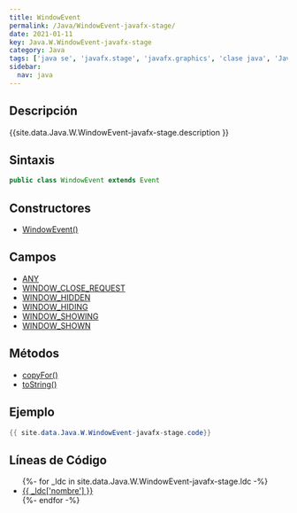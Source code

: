 ```yaml
---
title: WindowEvent
permalink: /Java/WindowEvent-javafx-stage/
date: 2021-01-11
key: Java.W.WindowEvent-javafx-stage
category: Java
tags: ['java se', 'javafx.stage', 'javafx.graphics', 'clase java', 'JavaFX 2.0']
sidebar: 
  nav: java
---
```


## Descripción
{{site.data.Java.W.WindowEvent-javafx-stage.description }}

## Sintaxis
~~~java
public class WindowEvent extends Event
~~~

## Constructores
* [WindowEvent()](/Java/WindowEvent-javafx-stage/WindowEvent/)

## Campos
* [ANY](/Java/WindowEvent-javafx-stage/ANY)
* [WINDOW_CLOSE_REQUEST](/Java/WindowEvent-javafx-stage/WINDOW_CLOSE_REQUEST)
* [WINDOW_HIDDEN](/Java/WindowEvent-javafx-stage/WINDOW_HIDDEN)
* [WINDOW_HIDING](/Java/WindowEvent-javafx-stage/WINDOW_HIDING)
* [WINDOW_SHOWING](/Java/WindowEvent-javafx-stage/WINDOW_SHOWING)
* [WINDOW_SHOWN](/Java/WindowEvent-javafx-stage/WINDOW_SHOWN)

## Métodos
* [copyFor()](/Java/WindowEvent-javafx-stage/copyFor)
* [toString()](/Java/WindowEvent-javafx-stage/toString)

## Ejemplo
~~~java
{{ site.data.Java.W.WindowEvent-javafx-stage.code}}
~~~

## Líneas de Código
<ul>
{%- for _ldc in site.data.Java.W.WindowEvent-javafx-stage.ldc -%}
   <li>
       <a href="{{_ldc['url'] }}">{{ _ldc['nombre'] }}</a>
   </li>
{%- endfor -%}
</ul>
